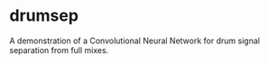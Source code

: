 # drumsep
A demonstration of a Convolutional Neural Network for drum signal separation from full mixes. 
